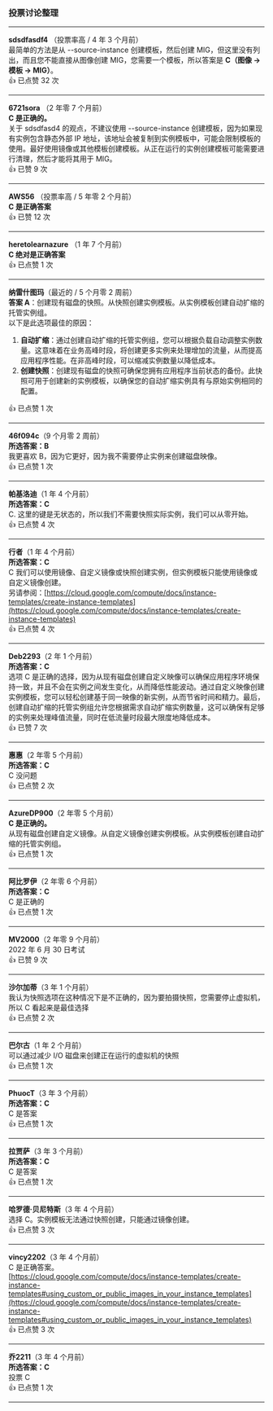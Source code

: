 ### 投票讨论整理

---

**sdsdfasdf4** （投票率高 / 4 年 3 个月前）  
最简单的方法是从 --source-instance 创建模板，然后创建 MIG，但这里没有列出，而且您不能直接从图像创建 MIG，您需要一个模板，所以答案是 **C（图像 -> 模板 -> MIG）**。  
👍 已点赞 32 次

---

**6721sora** （2 年零 7 个月前）  
**C 是正确的。**  
关于 sdsdfasd4 的观点，不建议使用 --source-instance 创建模板，因为如果现有实例包含静态外部 IP 地址，该地址会被复制到实例模板中，可能会限制模板的使用。最好使用镜像或其他模板创建模板。从正在运行的实例创建模板可能需要进行清理，然后才能将其用于 MIG。  
👍 已赞 9 次

---

**AWS56** （投票率高 / 5 年零 2 个月前）  
**C 是正确答案**  
👍 已赞 12 次

---

**heretolearnazure** （1 年 7 个月前）  
**C 绝对是正确答案**  
👍 已点赞 1 次

---

**纳雷什图玛**（最近的 / 5 个月零 2 周前）  
**答案 A**：创建现有磁盘的快照。从快照创建实例模板。从实例模板创建自动扩缩的托管实例组。  
以下是此选项最佳的原因：

1. **自动扩缩**：通过创建自动扩缩的托管实例组，您可以根据负载自动调整实例数量。这意味着在业务高峰时段，将创建更多实例来处理增加的流量，从而提高应用程序性能。在非高峰时段，可以缩减实例数量以降低成本。
2. **创建快照**：创建现有磁盘的快照可确保您拥有应用程序当前状态的备份。此快照可用于创建新的实例模板，以确保您的自动扩缩实例具有与原始实例相同的配置。

👍 已点赞 1 次

---

**46f094c**（9 个月零 2 周前）  
**所选答案：B**  
我更喜欢 B，因为它更好，因为我不需要停止实例来创建磁盘映像。  
👍 已点赞 1 次

---

**帕基洛迪**（1 年 4 个月前）  
**所选答案：C**  
C. 这里的键是无状态的，所以我们不需要快照实际实例，我们可以从零开始。  
👍 已点赞 4 次

---

**行者**（1 年 4 个月前）  
**所选答案：C**  
C 我们可以使用镜像、自定义镜像或快照创建实例，但实例模板只能使用镜像或自定义镜像创建。  
另请参阅：[https://cloud.google.com/compute/docs/instance-templates/create-instance-templates](https://cloud.google.com/compute/docs/instance-templates/create-instance-templates)  
👍 已点赞 4 次

---

**Deb2293**（2 年 1 个月前）  
**所选答案：C**  
选项 C 是正确的选择，因为从现有磁盘创建自定义映像可以确保应用程序环境保持一致，并且不会在实例之间发生变化，从而降低性能波动。通过自定义映像创建实例模板，您可以轻松创建基于同一映像的新实例，从而节省时间和精力。最后，创建自动扩缩的托管实例组允许您根据需求自动扩缩实例数量，这可以确保有足够的实例来处理峰值流量，同时在低流量时段最大限度地降低成本。  
👍 已赞 7 次

---

**惠惠**（2 年零 5 个月前）  
**所选答案：C**  
C 没问题  
👍 已点赞 2 次

---

**AzureDP900**（2 年零 5 个月前）  
**C 是正确的。**  
从现有磁盘创建自定义镜像。从自定义镜像创建实例模板。从实例模板创建自动扩缩的托管实例组。  
👍 已点赞 1 次

---

**阿比罗伊**（2 年零 6 个月前）  
**所选答案：C**  
C 是正确的  
👍 已点赞 1 次

---

**MV2000**（2 年零 9 个月前）  
2022 年 6 月 30 日考试  
👍 已赞 9 次

---

**沙尔加蒂**（3 年 1 个月前）  
我认为快照选项在这种情况下是不正确的，因为要拍摄快照，您需要停止虚拟机，所以 C 看起来是最佳选择  
👍 已点赞 2 次

---

**巴尔古**（1 年 2 个月前）  
可以通过减少 I/O 磁盘来创建正在运行的虚拟机的快照  
👍 已点赞 1 次

---

**PhuocT**（3 年 3 个月前）  
**所选答案：C**  
C 是答案  
👍 已点赞 1 次

---

**拉贾萨**（3 年 3 个月前）  
**所选答案：C**  
C 是答案  
👍 已点赞 1 次

---

**哈罗德·贝尼特斯**（3 年 4 个月前）  
选择 C。实例模板无法通过快照创建，只能通过镜像创建。  
👍 已点赞 3 次

---

**vincy2202**（3 年 4 个月前）  
C 是正确答案。  
[https://cloud.google.com/compute/docs/instance-templates/create-instance-templates#using_custom_or_public_images_in_your_instance_templates](https://cloud.google.com/compute/docs/instance-templates/create-instance-templates#using_custom_or_public_images_in_your_instance_templates)  
👍 已点赞 3 次

---

**乔2211**（3 年 4 个月前）  
**所选答案：C**  
投票 C  
👍 已点赞 1 次

---
